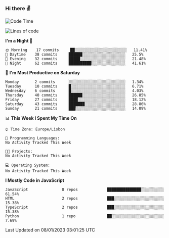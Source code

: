 ### Hi there :v:

<!--
**eusebioaddsilva/eusebioaddsilva** is a ✨ _special_ ✨ repository because its `README.md` (this file) appears on your GitHub profile.

<!--START_SECTION:waka-->
![Code Time](http://img.shields.io/badge/Code%20Time-35%20hrs%2012%20mins-blue)

![Lines of code](https://img.shields.io/badge/From%20Hello%20World%20I%27ve%20Written-643%20Thousand%20lines%20of%20code-blue)

**I'm a Night 🦉** 

```text
🌞 Morning    17 commits     ██░░░░░░░░░░░░░░░░░░░░░░░   11.41% 
🌆 Daytime    38 commits     ██████░░░░░░░░░░░░░░░░░░░   25.5% 
🌃 Evening    32 commits     █████░░░░░░░░░░░░░░░░░░░░   21.48% 
🌙 Night      62 commits     ██████████░░░░░░░░░░░░░░░   41.61%

```
📅 **I'm Most Productive on Saturday** 

```text
Monday       2 commits      ░░░░░░░░░░░░░░░░░░░░░░░░░   1.34% 
Tuesday      10 commits     █░░░░░░░░░░░░░░░░░░░░░░░░   6.71% 
Wednesday    6 commits      █░░░░░░░░░░░░░░░░░░░░░░░░   4.03% 
Thursday     40 commits     ██████░░░░░░░░░░░░░░░░░░░   26.85% 
Friday       27 commits     ████░░░░░░░░░░░░░░░░░░░░░   18.12% 
Saturday     43 commits     ███████░░░░░░░░░░░░░░░░░░   28.86% 
Sunday       21 commits     ███░░░░░░░░░░░░░░░░░░░░░░   14.09%

```


📊 **This Week I Spent My Time On** 

```text
⌚︎ Time Zone: Europe/Lisbon

💬 Programming Languages: 
No Activity Tracked This Week

🐱‍💻 Projects: 
No Activity Tracked This Week

💻 Operating System: 
No Activity Tracked This Week

```

**I Mostly Code in JavaScript** 

```text
JavaScript               8 repos             ███████████████░░░░░░░░░░   61.54% 
HTML                     2 repos             ███░░░░░░░░░░░░░░░░░░░░░░   15.38% 
TypeScript               2 repos             ███░░░░░░░░░░░░░░░░░░░░░░   15.38% 
Python                   1 repo              ██░░░░░░░░░░░░░░░░░░░░░░░   7.69%

```



 Last Updated on 08/01/2023 03:01:25 UTC
<!--END_SECTION:waka-->

